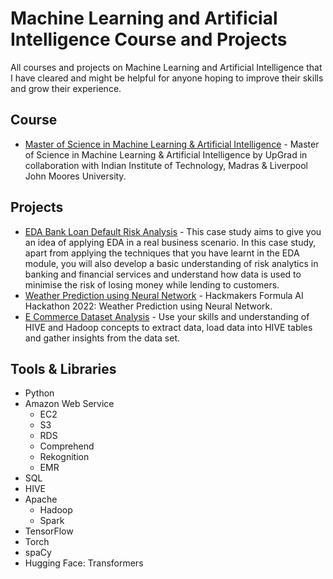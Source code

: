 # Machine Learning and Artificial Intelligence Course and Projects

All courses and projects on Machine Learning and Artificial Intelligence that I have cleared and might be helpful for anyone hoping to improve their skills and grow their experience.

## Course

- [Master of Science in Machine Learning & Artificial Intelligence](https://github.com/Mathews-Tom/MSc_in_Machine_Learning_and_Artificial_Intelligence) - Master of Science in Machine Learning & Artificial Intelligence by UpGrad in collaboration with Indian Institute of Technology, Madras & Liverpool John Moores University.

## Projects

- [EDA Bank Loan Default Risk Analysis](https://github.com/Mathews-Tom/EDA_Bank_Loan_Default_Risk_Analysis) - This case study aims to give you an idea of applying EDA in a real business scenario. In this case study, apart from applying the techniques that you have learnt in the EDA module, you will also develop a basic understanding of risk analytics in banking and financial services and understand how data is used to minimise the risk of losing money while lending to customers.
- [Weather Prediction using Neural Network](https://github.com/Mathews-Tom/FormulaAIHackathon) - Hackmakers Formula AI Hackathon 2022: Weather Prediction using Neural Network.
- [E Commerce Dataset Analysis](https://github.com/Mathews-Tom/E_Commerce_Dataset_Analysis) - Use your skills and understanding of HIVE and Hadoop concepts to extract data, load data into HIVE tables and gather insights from the data set.

## Tools & Libraries

- Python
- Amazon Web Service
  - EC2
  - S3
  - RDS
  - Comprehend
  - Rekognition
  - EMR
- SQL
- HIVE
- Apache
  - Hadoop
  - Spark
- TensorFlow
- Torch
- spaCy
- Hugging Face: Transformers
